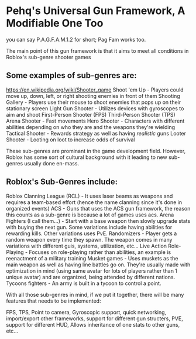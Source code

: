 # Pehq's Universal Gun Framework, A Modifiable One Too

you can say P.A.G.F.A.M.1.2 for short; Pag Fam works too.

The main point of this gun framework is that it aims to meet all conditions in Roblox's sub-genre shooter games

## Some examples of sub-genres are:

https://en.wikipedia.org/wiki/Shooter_game
Shoot 'em Up - Players could move up, down, left, or right shooting enemies in front of them
Shooting Gallery - Players use their mouse to shoot enemies that pops up on their stationary screen
Light Gun Shooter - Utilizes devices with gyroscopes to aim and shoot
First-Person Shooter (FPS)
Third-Person Shooter (TPS)
Arena Shooter - Fast movements
Hero Shooter - Characters with different abilities depending on who they are and the weapons they're wielding
Tactical Shooter - Rewards strategy as well as having *realistic* guns
Looter Shooter - Looting on loot to increase odds of survival

These sub-genres are prominant in the game development field. However, Roblox has some sort of cultural background with it leading to new sub-genres usually done en-mass.

## Roblox's Sub-Genres include:
Roblox Clanning League (RCL) - It uses laser beams as weapons and requires a team-based effort (hence the name clanning since it's done in organized events)
ACS - Guns that uses the ACS gun framework, the reason this counts as a sub-genre is because a lot of games uses acs.
Arena Fighters (I call them...) - Start with a base weapon then slowly upgrade stats with buying the next gun. Some variations include having abilities for rewarding kills. Other variations uses PvE.
Randomizers - Player gets a random weapon every time they spawn. The weapon comes in many variations with different guis, systems, utilization, etc...
Live Action Role-Playing - Focuses on role-playing rather than abilities, an example is reenactment of a military training
Musket games - Uses muskets as the main weapon as well as having line battles go on. They're usually made with optimization in mind (using same avatar for lots of players rather than 1 unique avatar) and are organized, being attended by different nations.
Tycoons fighters - An army is built in a tycoon to control a point.

With all those sub-genres in mind, if we put it together, there will be many features that needs to be implemented:

FPS, TPS, Point to camera, Gyroscopic support, quick networking, import/export other frameworks, support for different gun structers, PVE, support for different HUD, Allows inheritance of one stats to other guns, etc...
